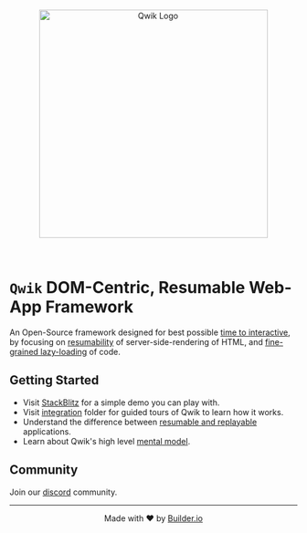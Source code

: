 <br />

<p align="center">
  <img alt="Qwik Logo" width="400" src="https://cdn.builder.io/api/v1/image/assets%2FYJIGb4i01jvw0SRdL5Bt%2F667ab6c2283d4c4d878fb9083aacc10f" />
</p>

<br />


# `Qwik` DOM-Centric, Resumable Web-App Framework

An Open-Source framework designed for best possible [time to interactive](https://web.dev/interactive/), by focusing on [resumability](./docs/RESUMABLE.md) of server-side-rendering of HTML, and [fine-grained lazy-loading](./docs/LAZY_LOADING.md) of code.

## Getting Started

- Visit [StackBlitz](https://stackblitz.com/edit/qwik-todo-demo) for a simple demo you can play with.
- Visit [integration](./integration) folder for guided tours of Qwik to learn how it works.
- Understand the difference between [resumable and replayable](./docs/RESUMABLE.md) applications.
- Learn about Qwik's high level [mental model](./docs/MENTAL_MODEL.md).

## Community

Join our [discord](https://discord.gg/JHVpZmqSs4) community.

<hr />
<p align="center">
  Made with ❤️ by <a target="_blank" href="https://www.builder.io/">Builder.io</a>
</p>
